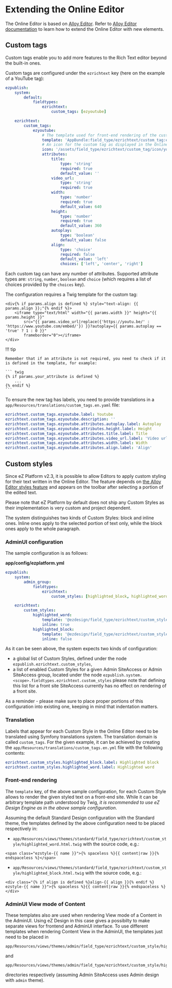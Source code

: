 # Extending the Online Editor

The Online Editor is based on [Alloy Editor](https://alloyeditor.com/).
Refer to [Alloy Editor documentation](https://alloyeditor.com/docs/develop/) to learn how to extend the Online Editor with new elements.

## Custom tags

Custom tags enable you to add more features to the Rich Text editor beyond the built-in ones.

Custom tags are configured under the `ezrichtext` key (here on the example of a YouTube tag):

``` yml
ezpublish:
    system:
        default:
            fieldtypes:
                ezrichtext:
                    custom_tags: [ezyoutube]

    ezrichtext:
        custom_tags:
            ezyoutube:
                # The template used for front-end rendering of the custom tag
                template: 'AppBundle:field_type/ezrichtext/custom_tag:ezyoutube.html.twig'
                # An icon for the custom tag as displayed in the Online Editor's toolbar.
                icon: '/assets/field_type/ezrichtext/custom_tag/icon/youtube-color.svg#youtube-color'
                attributes:
                    title:
                        type: 'string'
                        required: true
                        default_value: ''
                    video_url:
                        type: 'string'
                        required: true
                    width:
                        type: 'number'
                        required: true
                        default_value: 640
                    height:
                        type: 'number'
                        required: true
                        default_value: 360
                    autoplay:
                        type: 'boolean'
                        default_value: false
                    align:
                        type: 'choice'
                        required: false
                        default_value: 'left'
                        choices: ['left', 'center', 'right']
```

Each custom tag can have any number of attributes. Supported attribute types are:
`string`, `number`, `boolean` and `choice` (which requires a list of choices provided by the `choices` key).

The configuration requires a Twig template for the custom tag:

``` twig
<div{% if params.align is defined %} style="text-align: {{ params.align }};"{% endif %}>
    <iframe type="text/html" width="{{ params.width }}" height="{{ params.height }}"
        src="{{ params.video_url|replace({'https://youtu.be/' : 'https://www.youtube.com/embed/'}) }}?autoplay={{ params.autoplay == 'true' ? 1 : 0 }}"
        frameborder="0"></iframe>
</div>
```

!!! tip

    Remember that if an attribute is not required, you need to check if it is defined in the template, for example:

    ``` twig
    {% if params.your_attribute is defined %}
        ...
    {% endif %}
    ```

To ensure the new tag has labels, you need to provide translations in a `app/Resources/translations/custom_tags.en.yaml` file:

``` yaml
ezrichtext.custom_tags.ezyoutube.label: Youtube
ezrichtext.custom_tags.ezyoutube.description: ''
ezrichtext.custom_tags.ezyoutube.attributes.autoplay.label: Autoplay
ezrichtext.custom_tags.ezyoutube.attributes.height.label: Height
ezrichtext.custom_tags.ezyoutube.attributes.title.label: Title
ezrichtext.custom_tags.ezyoutube.attributes.video_url.label: 'Video url'
ezrichtext.custom_tags.ezyoutube.attributes.width.label: Width
ezrichtext.custom_tags.ezyoutube.attributes.align.label: 'Align'
```

## Custom styles

Since eZ Platform v2.3, it is possible to allow Editors to apply custom styling for their text written in the Online Editor. The feature depends on [the Alloy Editor styles feature](https://alloyeditor.com/docs/features/styles.html) and appears on the toolbar after selecting a portion of the edited text.

Please note that eZ Platform by default does not ship any Custom Styles as their implementation is very custom and project dependent.

The system distinguishes two kinds of Custom Styles: block and inline ones. Inline ones apply to the selected portion of text only, while the block ones apply to the whole paragraph.

### AdminUI configuration

The sample configuration is as follows:

**app/config/ezplatform.yml**

```yaml
ezpublish:
    system:
        admin_group:
            fieldtypes:
                ezrichtext:
                    custom_styles: [highlighted_block, highlighted_word]

    ezrichtext:
        custom_styles:
            highlighted_word:
                template: '@ezdesign/field_type/ezrichtext/custom_style/highlighted_word.html.twig'
                inline: true
            highlighted_block:
                template: '@ezdesign/field_type/ezrichtext/custom_style/highlighted_block.html.twig'
                inline: false
```

As it can be seen above, the system expects two kinds of configuration:
- a global list of Custom Styles, defined under the node `ezpublish.ezrichtext.custom_styles`,
- a list of enabled Custom Styles for a given Admin SiteAccess or Admin SiteAccess group, located under the node `ezpublish.system.<scope>.fieldtypes.ezrichtext.custom_styles`
  please note that defining this list for a front site SiteAccess currently has no effect on rendering of a front site.

As a reminder - please make sure to place proper portions of this configuration into existing one, keeping in mind that indentation matters.

### Translation

Labels that appear for each Custom Style in the Online Editor need to be translated using Symfony translations system. The translation domain is called `custom_tags`. For the given example, it can be achieved by creating the `app/Resources/translations/custom_tags.en.yml` file with the following contents:
```yaml
ezrichtext.custom_styles.highlighted_block.label: Highlighted block
ezrichtext.custom_styles.highlighted_word.label: Highlighted word
```

### Front-end rendering

The `template` key, of the above sample configuration, for each Custom Style allows to render the given styled text on a front-end site. While it can be arbitrary template path understood by Twig, _it is recommended to use eZ Design Engine as in the above sample configuration_.

Assuming the default Standard Design configuration with the Standard theme, the templates defined by the above configuration need to be placed respectively in:
- `app/Resources/views/themes/standard/field_type/ezrichtext/custom_style/highlighted_word.html.twig`
with the source code, e.g.:
```twig
<span class="ezstyle-{{ name }}">{% spaceless %}{{ content|raw }}{% endspaceless %}</span>

```
- `app/Resources/views/themes/standard/field_type/ezrichtext/custom_style/highlighted_block.html.twig`
with the source code, e.g.:
```twig
<div class="{% if align is defined %}align-{{ align }}{% endif %} ezstyle-{{ name }}">{% spaceless %}{{ content|raw }}{% endspaceless %}</div>
```

### AdminUI View mode of Content

These templates also are used when rendering View mode of a Content in the AdminUI. Using eZ Design in this case gives a possibilty to make separate views for frontend and AdminUI interface.
To use different templates when rendering Content View in the AdminUI, the templates just need to be placed in

```
app/Resources/views/themes/admin/field_type/ezrichtext/custom_style/highlighted_word.html.twig
```
and
```
app/Resources/views/themes/admin/field_type/ezrichtext/custom_style/highlighted_block.html.twig
```
directories respectively (assuming Admin SiteAccess uses Admin design with `admin` theme).
